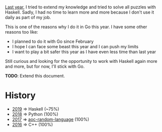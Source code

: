 [Last year][2019], I tried to extend my knowledge and tried to solve
all puzzles with Haskell. Sadly, I had no time to learn more and more
because I don't use it daily as part of my job.

This is one of the reasons why I do it in Go this year. I have some
other reasons too like:

* I planned to do it with Go since February
* I hope I can face some beast this year and I can push my limits
* I want to play a bit safer this year as I have even less time
    than last year

Still curious and looking for the opportunity to work with Haskell
again more and more, but for now, I'll stick with Go.

**TODO**: Extend this document.

# History

* [2019] => Haskell (~75%)
* [2018] => Python (100%)
* [2017] => [aoc-random-language] (100%)
* [2016] => C++ (100%)

[aoc-random-language]: https://github.com/Yitsushi/aoc-random-language
[2019]: https://github.com/yitsushi/advent-of-code-2019
[2018]: https://github.com/yitsushi/advent-of-code-2018
[2017]: https://github.com/yitsushi/advent-of-code-2017
[2016]: https://github.com/yitsushi/advent-of-code-2016